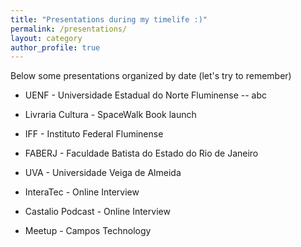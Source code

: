 ```yaml
---
title: "Presentations during my timelife :)"
permalink: /presentations/
layout: category
author_profile: true
---
```

Below some presentations organized by date (let's try to remember)

- UENF - Universidade Estadual do Norte Fluminense
-- abc

- Livraria Cultura - SpaceWalk Book launch

- IFF - Instituto Federal Fluminense

- FABERJ - Faculdade Batista do Estado do Rio de Janeiro

- UVA - Universidade Veiga de Almeida

- InteraTec - Online Interview

- Castalio Podcast - Online Interview

- Meetup - Campos Technology


